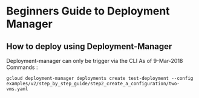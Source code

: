 # Beginners Guide to Deployment Manager

## How to deploy using Deployment-Manager
Deployment-manager can only be trigger via the CLI As of 9-Mar-2018
Commands :
```
gcloud deployment-manager deployments create test-deployment --config examples/v2/step_by_step_guide/step2_create_a_configuration/two-vms.yaml
```

